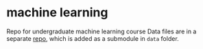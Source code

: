 # machine learning
Repo for undergraduate machine learning course
Data files are in a separate [repo](https://github.com/ssuai/machine_learning_data), which is added as a submodule in `data` folder.
